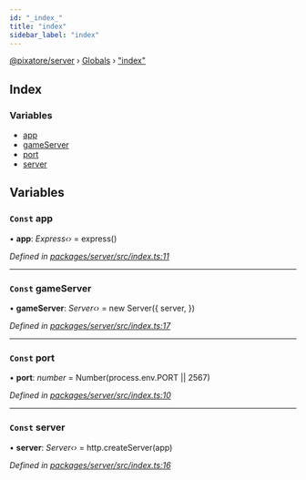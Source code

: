 ```yaml
---
id: "_index_"
title: "index"
sidebar_label: "index"
---
```


[@pixatore/server](../index.md) › [Globals](../globals.md) › ["index"](_index_.md)

## Index

### Variables

* [app](_index_.md#const-app)
* [gameServer](_index_.md#const-gameserver)
* [port](_index_.md#const-port)
* [server](_index_.md#const-server)

## Variables

### `Const` app

• **app**: *Express‹›* = express()

*Defined in [packages/server/src/index.ts:11](https://github.com/will-hart/pixatore/blob/9f2e114/packages/server/src/index.ts#L11)*

___

### `Const` gameServer

• **gameServer**: *Server‹›* = new Server({
  server,
})

*Defined in [packages/server/src/index.ts:17](https://github.com/will-hart/pixatore/blob/9f2e114/packages/server/src/index.ts#L17)*

___

### `Const` port

• **port**: *number* = Number(process.env.PORT || 2567)

*Defined in [packages/server/src/index.ts:10](https://github.com/will-hart/pixatore/blob/9f2e114/packages/server/src/index.ts#L10)*

___

### `Const` server

• **server**: *Server‹›* = http.createServer(app)

*Defined in [packages/server/src/index.ts:16](https://github.com/will-hart/pixatore/blob/9f2e114/packages/server/src/index.ts#L16)*
